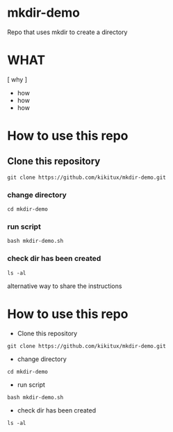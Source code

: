 # mkdir-demo
Repo that uses mkdir to create a directory

# WHAT
[ why ]

- how
- how
- how


# How to use this repo

## Clone this repository

```
git clone https://github.com/kikitux/mkdir-demo.git
```

### change directory

```
cd mkdir-demo
```

### run script

```
bash mkdir-demo.sh
```

### check dir has been created

```
ls -al
```


alternative way to share the instructions



# How to use this repo

- Clone this repository

```
git clone https://github.com/kikitux/mkdir-demo.git
```

- change directory

```
cd mkdir-demo
```

- run script

```
bash mkdir-demo.sh
```

- check dir has been created

```
ls -al
```
